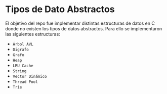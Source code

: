 # Tipos de Dato Abstractos

El objetivo del repo fue implementar distintas estructuras de datos en C donde no existen los tipos de datos abstractos. Para ello se implementaron las siguientes estructuras:

- `Árbol AVL`
- `Digrafo`
- `Grafo`
- `Heap`
- `LRU Cache`
- `String`
- `Vector Dinámico`
- `Thread Pool`
- `Trie`
